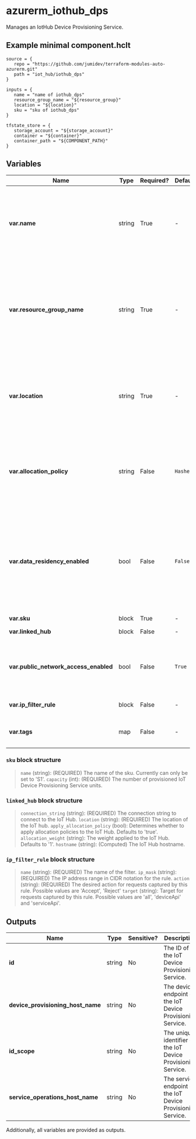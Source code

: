 # azurerm_iothub_dps

Manages an IotHub Device Provisioning Service.

## Example minimal component.hclt

```hcl
source = {
   repo = "https://github.com/jumidev/terraform-modules-auto-azurerm.git" 
   path = "iot_hub/iothub_dps" 
}

inputs = {
   name = "name of iothub_dps" 
   resource_group_name = "${resource_group}" 
   location = "${location}" 
   sku = "sku of iothub_dps" 
}

tfstate_store = {
   storage_account = "${storage_account}" 
   container = "${container}" 
   container_path = "${COMPONENT_PATH}" 
}

```

## Variables

| Name | Type | Required? |  Default  |  Description |
| ---- | ---- | --------- |  ----------- | ----------- |
| **var.name** | string | True | -  |  Specifies the name of the Iot Device Provisioning Service resource. Changing this forces a new resource to be created. | 
| **var.resource_group_name** | string | True | -  |  The name of the resource group under which the Iot Device Provisioning Service resource has to be created. Changing this forces a new resource to be created. | 
| **var.location** | string | True | -  |  Specifies the supported Azure location where the resource has to be created. Changing this forces a new resource to be created. | 
| **var.allocation_policy** | string | False | `Hashed`  |  The allocation policy of the IoT Device Provisioning Service (`Hashed`, `GeoLatency` or `Static`). Defaults to `Hashed`. | 
| **var.data_residency_enabled** | bool | False | `False`  |  Specifies if the IoT Device Provisioning Service has data residency and disaster recovery enabled. Defaults to `false`. Changing this forces a new resource to be created. | 
| **var.sku** | block | True | -  |  A `sku` block. | 
| **var.linked_hub** | block | False | -  |  A `linked_hub` block. | 
| **var.public_network_access_enabled** | bool | False | `True`  |  Whether requests from Public Network are allowed. Defaults to `true`. | 
| **var.ip_filter_rule** | block | False | -  |  An `ip_filter_rule` block. | 
| **var.tags** | map | False | -  |  A mapping of tags to assign to the resource. | 

### `sku` block structure

>`name` (string): (REQUIRED) The name of the sku. Currently can only be set to 'S1'.
>`capacity` (int): (REQUIRED) The number of provisioned IoT Device Provisioning Service units.

### `linked_hub` block structure

>`connection_string` (string): (REQUIRED) The connection string to connect to the IoT Hub.
>`location` (string): (REQUIRED) The location of the IoT hub.
>`apply_allocation_policy` (bool): Determines whether to apply allocation policies to the IoT Hub. Defaults to 'true'.
>`allocation_weight` (string): The weight applied to the IoT Hub. Defaults to '1'.
>`hostname` (string): (Computed) The IoT Hub hostname.

### `ip_filter_rule` block structure

>`name` (string): (REQUIRED) The name of the filter.
>`ip_mask` (string): (REQUIRED) The IP address range in CIDR notation for the rule.
>`action` (string): (REQUIRED) The desired action for requests captured by this rule. Possible values are 'Accept', 'Reject'
>`target` (string): Target for requests captured by this rule. Possible values are 'all', 'deviceApi' and 'serviceApi'.



## Outputs

| Name | Type | Sensitive? | Description |
| ---- | ---- | --------- | --------- |
| **id** | string | No  | The ID of the IoT Device Provisioning Service. | 
| **device_provisioning_host_name** | string | No  | The device endpoint of the IoT Device Provisioning Service. | 
| **id_scope** | string | No  | The unique identifier of the IoT Device Provisioning Service. | 
| **service_operations_host_name** | string | No  | The service endpoint of the IoT Device Provisioning Service. | 

Additionally, all variables are provided as outputs.
